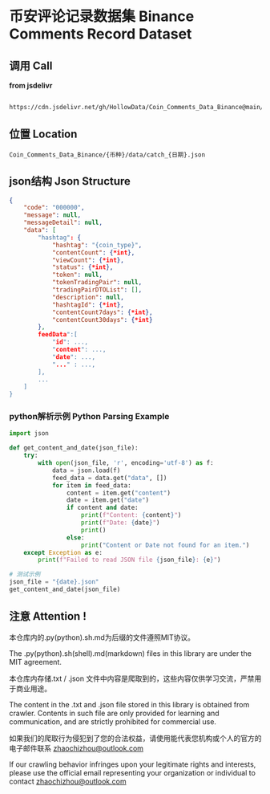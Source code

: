 # 币安评论记录数据集 Binance Comments Record Dataset

## 调用 Call

**from jsdelivr**
``` bash

https://cdn.jsdelivr.net/gh/HollowData/Coin_Comments_Data_Binance@main/data/{coin_type}/catch_{time}.json

```

## 位置 Location

`Coin_Comments_Data_Binance/{币种}/data/catch_{日期}.json`

## json结构  Json Structure

```json
{
    "code": "000000",
    "message": null,
    "messageDetail": null,
    "data": [
        "hashtag": {
            "hashtag": "{coin_type}",
            "contentCount": {*int},
            "viewCount": {*int},
            "status": {*int},
            "token": null,
            "tokenTradingPair": null,
            "tradingPairDTOList": [],
            "description": null,
            "hashtagId": {*int},
            "contentCount7days": {*int},
            "contentCount30days": {*int}
        },
        feedData":[
            "id": ...,
            "content": ...,
            "date": ...,
            "..." : ...,
        ],
        ...
    ]
}

```

### python解析示例 Python Parsing Example

```python
import json

def get_content_and_date(json_file):
    try:
        with open(json_file, 'r', encoding='utf-8') as f:
            data = json.load(f)
            feed_data = data.get("data", [])
            for item in feed_data:
                content = item.get("content")
                date = item.get("date")
                if content and date:
                    print(f"Content: {content}")
                    print(f"Date: {date}")
                    print()
                else:
                    print("Content or Date not found for an item.")
    except Exception as e:
        print(f"Failed to read JSON file {json_file}: {e}")

# 测试示例
json_file = "{date}.json"
get_content_and_date(json_file)

```

## 注意 Attention !

本仓库内的.py(python).sh.md为后缀的文件遵照MIT协议。

The .py(python).sh(shell).md(markdown) files in this library are under the MIT agreement.

本仓库内存储.txt / .json 文件中内容是爬取到的，这些内容仅供学习交流，严禁用于商业用途。


The content in the .txt and .json file stored in this library is obtained from crawler. Contents in such file are only provided for learning and communication, and are strictly prohibited for commercial use.

如果我们的爬取行为侵犯到了您的合法权益，请使用能代表您机构或个人的官方的电子邮件联系 zhaochizhou@outlook.com

If our crawling behavior infringes upon your legitimate rights and interests, please use the official email representing your organization or individual to contact zhaochizhou@outlook.com

